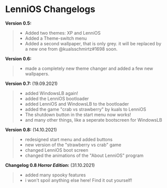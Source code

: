 # LenniOS Changelogs


**Version 0.5:**
> - Added two themes: XP and LenniOS
> - Added a Theme-switch menu
> - Added a second wallpaper, that is only grey. it will be replaced by a new one from @kualsschmirtz#1698 soon.


**Version 0.6:**
> - made a completely new theme changer and added a few new wallpapers.


**Version 0.7:** (19.09.2021)
> - added WindowsLB again!
> - added the LenniOS bootloader
> - added LenniOS and WindowsLB to the bootloader
> - added the game "crab vs strawberry" by kuals to LenniOS
> - The shutdown button in the start menu now works!
> - and many other things, like a seperate bootscreen for WindowsLB

**Version 0.8:** (14.10.2021)
> - redesigned start menu and added buttons
> - new version of the "strawberry vs crab" game
> - changed LenniOS boot screen
> - changed the animations of the "About LenniOS" program


**Changelog 0.8 _Horror Edition_:** (31.10.2021)
> - added many spooky features
> - i won't spoil anything else here! Find it out yourself!
